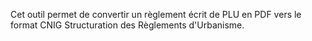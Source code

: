 Cet outil permet de convertir un règlement écrit de PLU en PDF vers le format CNIG Structuration des Règlements d'Urbanisme.
